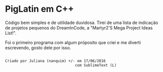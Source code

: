 # PigLatin em C++


  Código bem simples e de utilidade duvidosa. Tirei de uma lista de indicação de projetos pequenos do DreamInCode,
  a "Martyr2'S Mega Project Ideas List!".
  
  Foi o primeiro programa com algum próposito que criei e me diverti escrevendo, gosto dele por isso.
  
                                                                        Criado por Juliana (nanquim) +/- em 17/06/2016
									com SublimeText (L)

